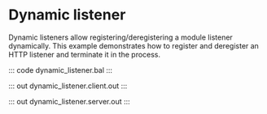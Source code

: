 # Dynamic listener

Dynamic listeners allow registering/deregistering a module listener dynamically. This example demonstrates how to register and deregister an HTTP listener and terminate it in the process.

::: code dynamic_listener.bal :::

::: out dynamic_listener.client.out :::

::: out dynamic_listener.server.out :::